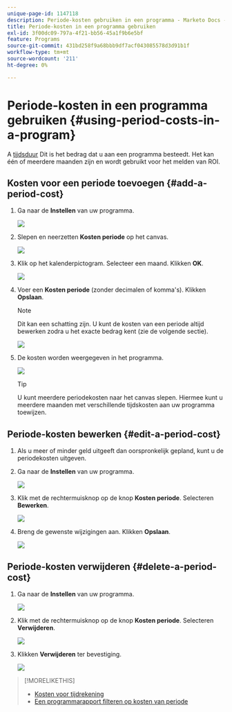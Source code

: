 ```yaml
---
unique-page-id: 1147118
description: Periode-kosten gebruiken in een programma - Marketo Docs - Productdocumentatie
title: Periode-kosten in een programma gebruiken
exl-id: 3f00dc09-797a-4f21-bb56-45a1f9b6e5bf
feature: Programs
source-git-commit: 431bd258f9a68bbb9df7acf043085578d3d91b1f
workflow-type: tm+mt
source-wordcount: '211'
ht-degree: 0%

---
```


# Periode-kosten in een programma gebruiken {#using-period-costs-in-a-program}

A [tijdsduur](/help/marketo/product-docs/core-marketo-concepts/programs/working-with-programs/understanding-period-costs.md) Dit is het bedrag dat u aan een programma besteedt. Het kan één of meerdere maanden zijn en wordt gebruikt voor het melden van ROI.

## Kosten voor een periode toevoegen  {#add-a-period-cost}

1. Ga naar de **Instellen** van uw programma.

   ![](assets/image2014-9-18-12-3a9-3a46.png)

1. Slepen en neerzetten **Kosten periode** op het canvas.

   ![](assets/image2014-9-18-12-3a9-3a57.png)

1. Klik op het kalenderpictogram. Selecteer een maand. Klikken **OK**.

   ![](assets/image2014-9-18-12-3a10-3a13.png)

1. Voer een **Kosten periode** (zonder decimalen of komma&#39;s). Klikken **Opslaan**.

   >[!NOTE]
   >
   >Dit kan een schatting zijn. U kunt de kosten van een periode altijd bewerken zodra u het exacte bedrag kent (zie de volgende sectie).

   ![](assets/image2016-4-1-8-3a54-3a30.png)

1. De kosten worden weergegeven in het programma.

   ![](assets/image2016-4-1-8-3a56-3a49.png)

   >[!TIP]
   >
   >U kunt meerdere periodekosten naar het canvas slepen. Hiermee kunt u meerdere maanden met verschillende tijdskosten aan uw programma toewijzen.

## Periode-kosten bewerken {#edit-a-period-cost}

1. Als u meer of minder geld uitgeeft dan oorspronkelijk gepland, kunt u de periodekosten uitgeven.

1. Ga naar de **Instellen** van uw programma.

   ![](assets/image2014-9-18-14-3a3-3a6.png)

1. Klik met de rechtermuisknop op de knop **Kosten periode**. Selecteren **Bewerken**.

   ![](assets/image2014-9-18-14-3a3-3a23.png)

1. Breng de gewenste wijzigingen aan. Klikken **Opslaan**.

   ![](assets/image2014-9-18-14-3a3-3a41.png)

## Periode-kosten verwijderen {#delete-a-period-cost}

1. Ga naar de **Instellen** van uw programma.

   ![](assets/image2014-9-18-14-3a4-3a11.png)

1. Klik met de rechtermuisknop op de knop **Kosten periode**. Selecteren **Verwijderen**.

   ![](assets/image2014-9-18-14-3a4-3a22.png)

1. Klikken **Verwijderen** ter bevestiging.

   ![](assets/image2014-9-18-14-3a4-3a35.png)

>[!MORELIKETHIS]
>
>* [Kosten voor tijdrekening](/help/marketo/product-docs/core-marketo-concepts/programs/working-with-programs/understanding-period-costs.md)
>* [Een programmarapport filteren op kosten van periode](/help/marketo/product-docs/core-marketo-concepts/programs/program-performance-report/filter-a-program-report-by-period-cost.md)
